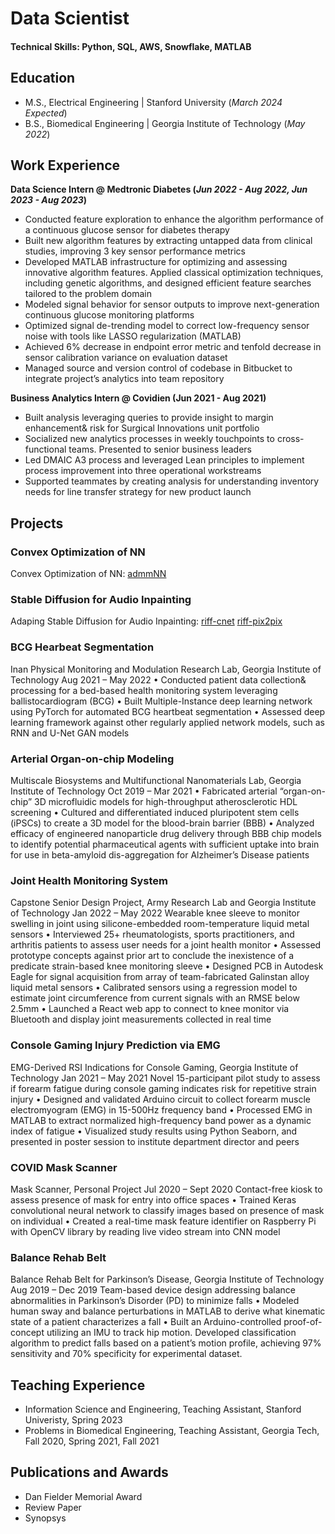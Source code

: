 # Data Scientist

#### Technical Skills: Python, SQL, AWS, Snowflake, MATLAB

## Education
- M.S., Electrical Engineering | Stanford University (_March 2024 Expected_)	 			        		
- B.S., Biomedical Engineering | Georgia Institute of Technology (_May 2022_)

## Work Experience

**Data Science Intern @ Medtronic Diabetes (_Jun 2022 - Aug 2022, Jun 2023 - Aug 2023_)**
- Conducted feature exploration to enhance the algorithm performance of a continuous glucose sensor for diabetes therapy
- Built new algorithm features by extracting untapped data from clinical studies, improving 3 key sensor performance metrics
- Developed MATLAB infrastructure for optimizing and assessing innovative algorithm features. Applied classical optimization techniques, including genetic algorithms, and designed efficient feature searches tailored to the problem domain
- Modeled signal behavior for sensor outputs to improve next-generation continuous glucose monitoring platforms
- Optimized signal de-trending model to correct low-frequency sensor noise with tools like LASSO regularization (MATLAB)
- Achieved 6% decrease in endpoint error metric and tenfold decrease in sensor calibration variance on evaluation dataset
- Managed source and version control of codebase in Bitbucket to integrate project’s analytics into team repository

**Business Analytics Intern @ Covidien (Jun 2021 - Aug 2021)**
- Built analysis leveraging queries to provide insight to margin enhancement\& risk for Surgical Innovations unit portfolio
- Socialized new analytics processes in weekly touchpoints to cross-functional teams. Presented to senior business leaders
- Led DMAIC A3 process and leveraged Lean principles to implement process improvement into three operational workstreams 
- Supported teammates by creating analysis for understanding inventory needs for line transfer strategy for new product launch

## Projects

### Convex Optimization of NN
Convex Optimization of NN: [admmNN](https://github.com/zachary-shah/admmNN)

### Stable Diffusion for Audio Inpainting
Adaping Stable Diffusion for Audio Inpainting: [riff-cnet](https://github.com/zachary-shah/riff-cnet) [riff-pix2pix](https://github.com/zachary-shah/riff-pix2pix)

### BCG Hearbeat Segmentation
Inan Physical Monitoring and Modulation Research Lab, Georgia Institute of Technology Aug 2021 – May 2022
• Conducted patient data collection& processing for a bed-based health monitoring system leveraging ballistocardiogram (BCG)
• Built Multiple-Instance deep learning network using PyTorch for automated BCG heartbeat segmentation
• Assessed deep learning framework against other regularly applied network models, such as RNN and U-Net GAN models

### Arterial Organ-on-chip Modeling
Multiscale Biosystems and Multifunctional Nanomaterials Lab, Georgia Institute of Technology Oct 2019 – Mar 2021
• Fabricated arterial “organ-on-chip” 3D microfluidic models for high-throughput atherosclerotic HDL screening
• Cultured and differentiated induced pluripotent stem cells (iPSCs) to create a 3D model for the blood-brain barrier (BBB)
• Analyzed efficacy of engineered nanoparticle drug delivery through BBB chip models to identify potential pharmaceutical
agents with sufficient uptake into brain for use in beta-amyloid dis-aggregation for Alzheimer’s Disease patients

### Joint Health Monitoring System
Capstone Senior Design Project, Army Research Lab and Georgia Institute of Technology Jan 2022 – May 2022
Wearable knee sleeve to monitor swelling in joint using silicone-embedded room-temperature liquid metal sensors
• Interviewed 25+ rheumatologists, sports practitioners, and arthritis patients to assess user needs for a joint health monitor
• Assessed prototype concepts against prior art to conclude the inexistence of a predicate strain-based knee monitoring sleeve
• Designed PCB in Autodesk Eagle for signal acquisition from array of team-fabricated Galinstan alloy liquid metal sensors
• Calibrated sensors using a regression model to estimate joint circumference from current signals with an RMSE below 2.5mm
• Launched a React web app to connect to knee monitor via Bluetooth and display joint measurements collected in real time

### Console Gaming Injury Prediction via EMG
EMG-Derived RSI Indications for Console Gaming, Georgia Institute of Technology Jan 2021 – May 2021
Novel 15-participant pilot study to assess if forearm fatigue during console gaming indicates risk for repetitive strain injury
• Designed and validated Arduino circuit to collect forearm muscle electromyogram (EMG) in 15-500Hz frequency band
• Processed EMG in MATLAB to extract normalized high-frequency band power as a dynamic index of fatigue
• Visualized study results using Python Seaborn, and presented in poster session to institute department director and peers

### COVID Mask Scanner
Mask Scanner, Personal Project Jul 2020 – Sept 2020
Contact-free kiosk to assess presence of mask for entry into office spaces
• Trained Keras convolutional neural network to classify images based on presence of mask on individual
• Created a real-time mask feature identifier on Raspberry Pi with OpenCV library by reading live video stream into CNN model

### Balance Rehab Belt
Balance Rehab Belt for Parkinson’s Disease, Georgia Institute of Technology Aug 2019 – Dec 2019
Team-based device design addressing balance abnormalities in Parkinson’s Disorder (PD) to minimize falls
• Modeled human sway and balance perturbations in MATLAB to derive what kinematic state of a patient characterizes a fall
• Built an Arduino-controlled proof-of-concept utilizing an IMU to track hip motion. Developed classification algorithm to predict
falls based on a patient’s motion profile, achieving 97% sensitivity and 70% specificity for experimental dataset.


## Teaching Experience
- Information Science and Engineering, Teaching Assistant, Stanford Univeristy, Spring 2023
- Problems in Biomedical Engineering, Teaching Assistant, Georgia Tech, Fall 2020, Spring 2021, Fall 2021

## Publications and Awards

- Dan Fielder Memorial Award
- Review Paper
- Synopsys
